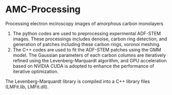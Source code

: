 # AMC-Processing
Processing electron mciroscopy images of amorphous carbon monolayers
1. The python codes are used to preprocessing expermental ADF-STEM images. These processings includes denoise, carbon ring detection, and generation of patches including these carbon rings, voronoi meshing. 
2. The C++ codes are used to fit the ADF-STEM patches using the GMM model. The Gaussian parameters of each carbon columns are iteratively refined using the Levenberg-Marquardt algorithm, and GPU acceleration based on NVIDIA CUDA is adopted to enhance the performance of iterative optimization.

The Levenberg-Marquardt library is compiled into a C++ library files (LMFit.lib, LMFit.dll).
